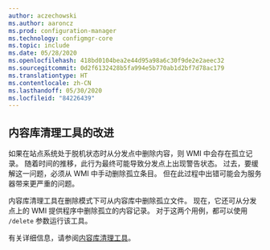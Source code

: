 ```yaml
---
author: aczechowski
ms.author: aaroncz
ms.prod: configuration-manager
ms.technology: configmgr-core
ms.topic: include
ms.date: 05/28/2020
ms.openlocfilehash: 418bd0104bea2e44d95a98a6c30f9de2e2aeec32
ms.sourcegitcommit: 0d2f6132428b5fa994e5b770ab1d2bf7d78ac179
ms.translationtype: HT
ms.contentlocale: zh-CN
ms.lasthandoff: 05/30/2020
ms.locfileid: "84226439"
---
```

## <a name="improvements-to-the-content-library-cleanup-tool"></a><a name="bkmk_content"></a> 内容库清理工具的改进

<!--6887878-->

如果在站点系统处于脱机状态时从分发点中删除内容，则 WMI 中会存在孤立记录。 随着时间的推移，此行为最终可能导致分发点上出现警告状态。 过去，要缓解这一问题，必须从 WMI 中手动删除孤立条目。 但在此过程中出错可能会为服务器带来更严重的问题。

内容库清理工具在删除模式下可从内容库中删除孤立文件。 现在，它还可从分发点上的 WMI 提供程序中删除孤立的内容记录。 对于这两个用例，都可以使用 `/delete` 参数运行该工具。

有关详细信息，请参阅[内容库清理工具](../../../../plan-design/hierarchy/content-library-cleanup-tool.md)。
